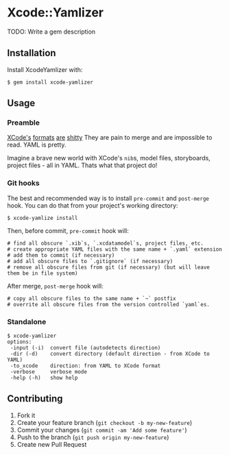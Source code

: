 # Xcode::Yamlizer

TODO: Write a gem description

## Installation

Install XcodeYamlizer with:

    $ gem install xcode-yamlizer

## Usage

### Preamble

[XCode's](http://stackoverflow.com/questions/2004135/how-to-merge-conflicts-file-project-pbxproj-in-xcode-use-svn) 
[formats](http://stackoverflow.com/questions/4022362/merging-xcode-project-files)
[are](https://discussions.apple.com/thread/3081125?start=0&tstart=0) 
[shitty](http://stackoverflow.com/questions/10552082/finding-the-error-in-xcodes-project-pbxproj-after-merge) 
They are pain to merge and are impossible to read. YAML is pretty.

Imagine a brave new world with XCode's `nib`s, model files, storyboards,
project files - all in YAML. Thats what that project do!

### Git hooks

The best and recommended way is to install `pre-commit` and `post-merge` hook.
You can do that from your project's working directory:

    $ xcode-yamlize install

Then, before commit, `pre-commit` hook will:

    # find all obscure `.xib`s, `.xcdatamodel`s, project files, etc.
    # create appropriate YAML files with the same name + `.yaml` extension
    # add them to commit (if necessary)
    # add all obscure files to `.gitignore` (if necessary)
    # remove all obscure files from git (if necessary) (but will leave them be in file system)

After merge, `post-merge` hook will:

    # copy all obscure files to the same name + `~` postfix
    # overrite all obscure files from the version controlled `yaml`es.

### Standalone

```
$ xcode-yamlizer
options:
 -input (-i)  convert file (autodetects direction)
 -dir (-d)    convert directory (default direction - from XCode to YAML)
 -to_xcode    direction: from YAML to XCode format
 -verbose     verbose mode
 -help (-h)   show help
```

## Contributing

1. Fork it
2. Create your feature branch (`git checkout -b my-new-feature`)
3. Commit your changes (`git commit -am 'Add some feature'`)
4. Push to the branch (`git push origin my-new-feature`)
5. Create new Pull Request
